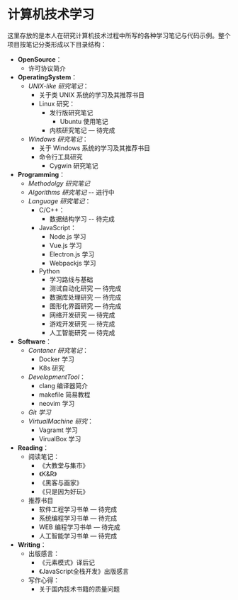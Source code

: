 # 计算机技术学习

这里存放的是本人在研究计算机技术过程中所写的各种学习笔记与代码示例。整个项目按笔记分类形成以下目录结构：

- **OpenSource**：
  - 许可协议简介
- **OperatingSystem**：
  - *UNIX-like 研究笔记*：
    - 关于类 UNIX 系统的学习及其推荐书目
    - Linux 研究：
      - 发行版研究笔记
        - Ubuntu 使用笔记
      - 内核研究笔记  — 待完成
  - *Windows 研究笔记*：
    - 关于 Windows 系统的学习及其推荐书目
    - 命令行工具研究
      - Cygwin 研究笔记
- **Programming**：
  - *Methodolgy 研究笔记*
  - *Algorithms 研究笔记*  -- 进行中
  - *Language 研究笔记*：
    - C/C++：
      - 数据结构学习  -- 待完成
    - JavaScript：
      - Node.js 学习
      - Vue.js 学习
      - Electron.js 学习
      - Webpackjs 学习
    - Python
      - 学习路线与基础
      - 测试自动化研究  — 待完成
      - 数据库处理研究  — 待完成
      - 图形化界面研究  — 待完成
      - 网络开发研究     — 待完成
      - 游戏开发研究     — 待完成
      - 人工智能研究     — 待完成
- **Software**：
  - *Contaner 研究笔记*：
    - Docker 学习
    - K8s 研究
  - *DevelopmentTool*：
    - clang 编译器简介
    - makefile 简易教程
    - neovim 学习
  - *Git 学习*
  - *VirtualMachine 研究*：
    - Vagramt 学习
    - VirualBox 学习
- **Reading**：
  - 阅读笔记：
    - 《大教堂与集市》
    - 《K&R》
    - 《黑客与画家》
    - 《只是因为好玩》
  - 推荐书目
    - 软件工程学习书单   — 待完成
    - 系统编程学习书单   — 待完成
    - WEB 编程学习书单  — 待完成
    - 人工智能学习书单   — 待完成
- **Writing**：
  - 出版感言：
    - 《元素模式》译后记
    - 《JavaScript全栈开发》出版感言
  - 写作心得：
    - 关于国内技术书籍的质量问题

